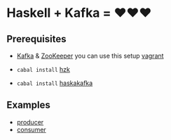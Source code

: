 # Haskell + Kafka = :heart::heart::heart:

## Prerequisites
* [Kafka](http://kafka.apache.org/) & [ZooKeeper](http://zookeeper.apache.org/) you can use this setup [vagrant](https://github.com/slon1024/vagrant-cluster-storm)

* `cabal install` [hzk](https://github.com/dgvncsz0f/hzk)
* `cabal install` [haskakafka](https://github.com/cosbynator/haskakafka)

## Examples
* [producer](https://github.com/slon1024/haskell_kafka/blob/master/producer_kafka.hs)
* [consumer](https://github.com/slon1024/haskell_kafka/blob/master/consumer_kafka.hs)

